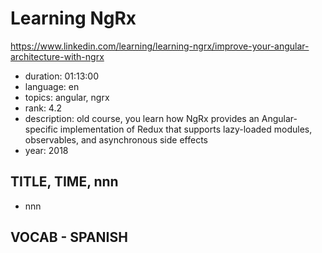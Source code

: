 # Learning NgRx

https://www.linkedin.com/learning/learning-ngrx/improve-your-angular-architecture-with-ngrx

- duration: 01:13:00
- language: en
- topics: angular, ngrx
- rank: 4.2
- description: old course, you learn how NgRx provides an Angular-specific implementation of Redux that supports lazy-loaded modules, observables, and asynchronous side effects
- year: 2018

## TITLE, TIME, nnn

- nnn

## VOCAB - SPANISH

```
```
